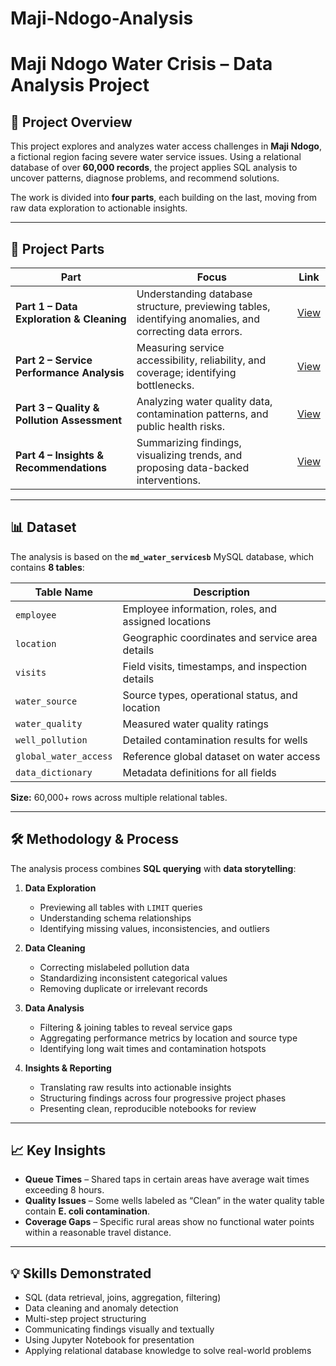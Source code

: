 # Maji-Ndogo-Analysis


# Maji Ndogo Water Crisis – Data Analysis Project

## 📌 Project Overview
This project explores and analyzes water access challenges in **Maji Ndogo**, a fictional region facing severe water service issues. Using a relational database of over **60,000 records**, the project applies SQL analysis  to uncover patterns, diagnose problems, and recommend solutions.  

The work is divided into **four parts**, each building on the last, moving from raw data exploration to actionable insights.

---

## 📂 Project Parts
| Part | Focus | Link |
|------|-------|------|
| **Part 1 – Data Exploration & Cleaning** | Understanding database structure, previewing tables, identifying anomalies, and correcting data errors. | [View](./Part%201/) |
| **Part 2 – Service Performance Analysis** | Measuring service accessibility, reliability, and coverage; identifying bottlenecks. | [View](Part_2) |
| **Part 3 – Quality & Pollution Assessment** | Analyzing water quality data, contamination patterns, and public health risks. | [View](Part_3) |
| **Part 4 – Insights & Recommendations** | Summarizing findings, visualizing trends, and proposing data-backed interventions. |[View](Part_4)|

---

## 📊 Dataset
The analysis is based on the **`md_water_servicesb`** MySQL database, which contains **8 tables**:

| Table Name          | Description |
|---------------------|-------------|
| `employee`          | Employee information, roles, and assigned locations |
| `location`          | Geographic coordinates and service area details |
| `visits`            | Field visits, timestamps, and inspection details |
| `water_source`      | Source types, operational status, and location |
| `water_quality`     | Measured water quality ratings |
| `well_pollution`    | Detailed contamination results for wells |
| `global_water_access` | Reference global dataset on water access |
| `data_dictionary`   | Metadata definitions for all fields |

**Size:** 60,000+ rows across multiple relational tables.

---

## 🛠 Methodology & Process
The analysis process combines **SQL querying** with **data storytelling**:

1. **Data Exploration**
   - Previewing all tables with `LIMIT` queries  
   - Understanding schema relationships  
   - Identifying missing values, inconsistencies, and outliers  

2. **Data Cleaning**
   - Correcting mislabeled pollution data  
   - Standardizing inconsistent categorical values  
   - Removing duplicate or irrelevant records  

3. **Data Analysis**
   - Filtering & joining tables to reveal service gaps  
   - Aggregating performance metrics by location and source type  
   - Identifying long wait times and contamination hotspots  

4. **Insights & Reporting**
   - Translating raw results into actionable insights  
   - Structuring findings across four progressive project phases  
   - Presenting clean, reproducible notebooks for review  

---

## 📈 Key Insights 
- **Queue Times** – Shared taps in certain areas have average wait times exceeding 8 hours.  
- **Quality Issues** – Some wells labeled as “Clean” in the water quality table contain **E. coli contamination**.  
- **Coverage Gaps** – Specific rural areas show no functional water points within a reasonable travel distance.  

---

## 💡 Skills Demonstrated
- SQL (data retrieval, joins, aggregation, filtering)
- Data cleaning and anomaly detection
- Multi-step project structuring
- Communicating findings visually and textually
- Using Jupyter Notebook for presentation
- Applying relational database knowledge to solve real-world problems



